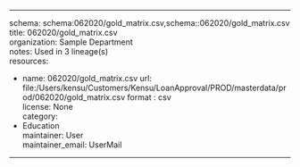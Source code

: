 


---  
schema: schema:062020/gold_matrix.csv,schema::062020/gold_matrix.csv  
title: 062020/gold_matrix.csv  
organization: Sample Department  
notes: Used in 3 lineage(s)  
resources:  
  - name: 062020/gold_matrix.csv 
    url: file:/Users/kensu/Customers/Kensu/LoanApproval/PROD/masterdata/prod/062020/gold_matrix.csv 
    format : csv  
license: None  
category:
  - Education  
maintainer: User  
maintainer_email: UserMail  
---